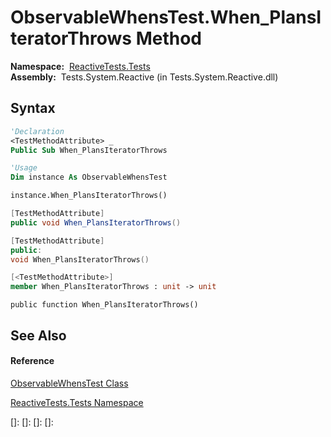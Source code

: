 # ObservableWhensTest.When\_PlansIteratorThrows Method

**Namespace:**  [ReactiveTests.Tests](ReactiveTests.Tests\ReactiveTests.Tests.md)  
**Assembly:**  Tests.System.Reactive (in Tests.System.Reactive.dll)

## Syntax

```vb
'Declaration
<TestMethodAttribute> _
Public Sub When_PlansIteratorThrows
```

```vb
'Usage
Dim instance As ObservableWhensTest

instance.When_PlansIteratorThrows()
```

```csharp
[TestMethodAttribute]
public void When_PlansIteratorThrows()
```

```c++
[TestMethodAttribute]
public:
void When_PlansIteratorThrows()
```

```fsharp
[<TestMethodAttribute>]
member When_PlansIteratorThrows : unit -> unit 
```

```jscript
public function When_PlansIteratorThrows()
```

## See Also

#### Reference

[ObservableWhensTest Class](ObservableWhensTest\ObservableWhensTest.md)

[ReactiveTests.Tests Namespace](ReactiveTests.Tests\ReactiveTests.Tests.md)

[]: 
[]: 
[]: 
[]: 